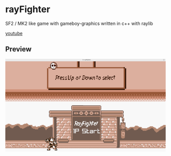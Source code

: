 # rayFighter

SF2 / MK2 like game with gameboy-graphics written in c++ with raylib

[youtube](https://www.youtube.com/watch?v=BSr_3k3RDbY)

## Preview

![](https://github.com/weitnow/rayFighter/blob/master/preview.png)
